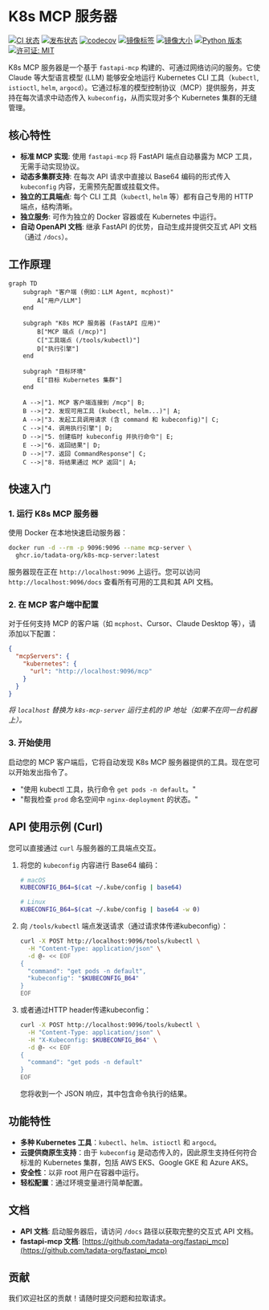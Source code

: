 # K8s MCP 服务器

[![CI 状态](https://github.com/tadata-org/k8s-mcp-server/actions/workflows/ci.yml/badge.svg)](https://github.com/tadata-org/k8s-mcp-server/actions/workflows/ci.yml)
[![发布状态](https://github.com/tadata-org/k8s-mcp-server/actions/workflows/release.yml/badge.svg)](https://github.com/tadata-org/k8s-mcp-server/actions/workflows/release.yml)
[![codecov](https://codecov.io/gh/tadata-org/k8s-mcp-server/graph/badge.svg)](https://codecov.io/gh/tadata-org/k8s-mcp-server)
[![镜像标签](https://ghcr-badge.egpl.dev/tadata-org/k8s-mcp-server/tags?color=%2344cc11&ignore=latest&n=4&label=image+tags&trim=)](https://github.com/tadata-org/k8s-mcp-server/pkgs/container/k8s-mcp-server/versions)
[![镜像大小](https://ghcr-badge.egpl.dev/tadata-org/k8s-mcp-server/size?color=%2344cc11&tag=latest&label=image+size&trim=)](https://github.com/tadata-org/k8s-mcp-server/pkgs/container/k8s-mcp-server)
[![Python 版本](https://img.shields.io/pypi/pyversions/k8s-mcp-server.svg)](https://pypi.org/project/k8s-mcp-server/)
[![许可证: MIT](https://img.shields.io/badge/License-MIT-yellow.svg)](https://opensource.org/licenses/MIT)

K8s MCP 服务器是一个基于 `fastapi-mcp` 构建的、可通过网络访问的服务。它使 Claude 等大型语言模型 (LLM) 能够安全地运行 Kubernetes CLI 工具（`kubectl`, `istioctl`, `helm`, `argocd`）。它通过标准的模型控制协议（MCP）提供服务，并支持在每次请求中动态传入 `kubeconfig`，从而实现对多个 Kubernetes 集群的无缝管理。

## 核心特性

- **标准 MCP 实现**: 使用 `fastapi-mcp` 将 FastAPI 端点自动暴露为 MCP 工具，无需手动实现协议。
- **动态多集群支持**: 在每次 API 请求中直接以 Base64 编码的形式传入 `kubeconfig` 内容，无需预先配置或挂载文件。
- **独立的工具端点**: 每个 CLI 工具（`kubectl`, `helm` 等）都有自己专用的 HTTP 端点，结构清晰。
- **独立服务**: 可作为独立的 Docker 容器或在 Kubernetes 中运行。
- **自动 OpenAPI 文档**: 继承 FastAPI 的优势，自动生成并提供交互式 API 文档（通过 `/docs`）。

## 工作原理

```mermaid
graph TD
    subgraph "客户端 (例如：LLM Agent, mcphost)"
        A["用户/LLM"]
    end
    
    subgraph "K8s MCP 服务器 (FastAPI 应用)"
        B["MCP 端点 (/mcp)"]
        C["工具端点 (/tools/kubectl)"]
        D["执行引擎"]
    end

    subgraph "目标环境"
        E["目标 Kubernetes 集群"]
    end

    A -->|"1. MCP 客户端连接到 /mcp"| B;
    B -->|"2. 发现可用工具 (kubectl, helm...)"| A;
    A -->|"3. 发起工具调用请求 (含 command 和 kubeconfig)"| C;
    C -->|"4. 调用执行引擎"| D;
    D -->|"5. 创建临时 kubeconfig 并执行命令"| E;
    E -->|"6. 返回结果"| D;
    D -->|"7. 返回 CommandResponse"| C;
    C -->|"8. 将结果通过 MCP 返回"| A;
```

## 快速入门

### 1. 运行 K8s MCP 服务器

使用 Docker 在本地快速启动服务器：

```bash
docker run -d --rm -p 9096:9096 --name mcp-server \
  ghcr.io/tadata-org/k8s-mcp-server:latest
```
服务器现在正在 `http://localhost:9096` 上运行。您可以访问 `http://localhost:9096/docs` 查看所有可用的工具和其 API 文档。

### 2. 在 MCP 客户端中配置

对于任何支持 MCP 的客户端（如 `mcphost`、Cursor、Claude Desktop 等），请添加以下配置：

  ```json
  {
    "mcpServers": {
      "kubernetes": {
        "url": "http://localhost:9096/mcp"
      }
    }
  }
  ```
  *将 `localhost` 替换为 `k8s-mcp-server` 运行主机的 IP 地址（如果不在同一台机器上）。*

### 3. 开始使用

启动您的 MCP 客户端后，它将自动发现 K8s MCP 服务器提供的工具。现在您可以开始发出指令了。

- "使用 kubectl 工具，执行命令 `get pods -n default`。"
- "帮我检查 `prod` 命名空间中 `nginx-deployment` 的状态。"

## API 使用示例 (Curl)

您可以直接通过 `curl` 与服务器的工具端点交互。

1.  将您的 `kubeconfig` 内容进行 Base64 编码：
    ```bash
    # macOS
    KUBECONFIG_B64=$(cat ~/.kube/config | base64)
    
    # Linux
    KUBECONFIG_B64=$(cat ~/.kube/config | base64 -w 0)
    ```

2.  向 `/tools/kubectl` 端点发送请求（通过请求体传递kubeconfig）：
    ```bash
    curl -X POST http://localhost:9096/tools/kubectl \
      -H "Content-Type: application/json" \
      -d @- << EOF
    {
      "command": "get pods -n default",
      "kubeconfig": "$KUBECONFIG_B64"
    }
    EOF
    ```

3.  或者通过HTTP header传递kubeconfig：
    ```bash
    curl -X POST http://localhost:9096/tools/kubectl \
      -H "Content-Type: application/json" \
      -H "X-Kubeconfig: $KUBECONFIG_B64" \
      -d @- << EOF
    {
      "command": "get pods -n default"
    }
    EOF
    ```
    
    您将收到一个 JSON 响应，其中包含命令执行的结果。

## 功能特性

-   **多种 Kubernetes 工具**：`kubectl`、`helm`、`istioctl` 和 `argocd`。
-   **云提供商原生支持**：由于 `kubeconfig` 是动态传入的，因此原生支持任何符合标准的 Kubernetes 集群，包括 AWS EKS、Google GKE 和 Azure AKS。
-   **安全性**：以非 root 用户在容器中运行。
-   **轻松配置**：通过环境变量进行简单配置。

## 文档

-   **API 文档**: 启动服务器后，请访问 `/docs` 路径以获取完整的交互式 API 文档。
-   **fastapi-mcp 文档**: [https://github.com/tadata-org/fastapi_mcp](https://github.com/tadata-org/fastapi_mcp)

## 贡献

我们欢迎社区的贡献！请随时提交问题和拉取请求。 